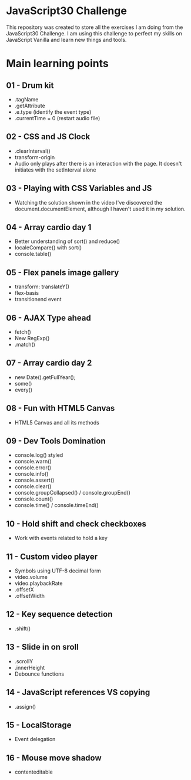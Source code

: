 # JavaScript30 Challenge

This repository was created to store all the exercises I am doing from the JavaScript30 Challenge. I am using this challenge to perfect my skills on JavaScript Vanilla and learn new things and tools.

# Main learning points

## 01 - Drum kit
- .tagName
- .getAttribute
- .e.type (identify the event type)
- .currentTime = 0 (restart audio file)

## 02 - CSS and JS Clock
- .clearInterval()
- transform-origin
- Audio only plays after there is an interaction with the page. It doesn't initiates with the setInterval alone

## 03 - Playing with CSS Variables and JS
- Watching the solution shown in the video I've discovered the document.documentElement, although I haven't used it in my solution.

## 04 - Array cardio day 1
- Better understanding of sort() and reduce()
- localeCompare() with sort()
- console.table()

## 05 - Flex panels image gallery
- transform: translateY()
- flex-basis
- transitionend event

## 06 - AJAX Type ahead
- fetch()
- New RegExp()
- .match()

## 07 - Array cardio day 2
- new Date().getFullYear();
- some()
- every()

## 08 - Fun with HTML5 Canvas
- HTML5 Canvas and all its methods

## 09 - Dev Tools Domination
- console.log() styled
- console.warn()
- console.error()
- console.info()
- console.assert()
- console.clear()
- console.groupCollapsed() / console.groupEnd()
- console.count()
- console.time() / console.timeEnd()

## 10 - Hold shift and check checkboxes
- Work with events related to hold a key

## 11 - Custom video player
- Symbols using UTF-8 decimal form
- video.volume
- video.playbackRate
- .offsetX
- .offsetWidth

## 12 - Key sequence detection
- .shift()

## 13 - Slide in on sroll
- .scrollY
- .innerHeight
- Debounce functions

## 14 - JavaScript references VS copying
- .assign()

## 15 - LocalStorage
- Event delegation

## 16 - Mouse move shadow
- contenteditable

